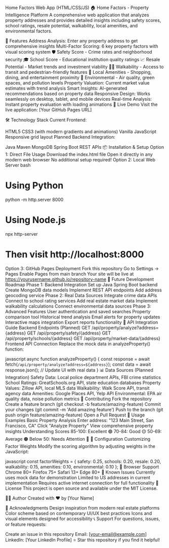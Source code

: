 Home Factors Web App (HTML/CSS/JS)
🏠 Home Factors - Property Intelligence Platform
A comprehensive web application that analyzes property addresses and provides detailed insights including safety scores, school ratings, resale potential, walkability, local amenities, and environmental factors.

🌟 Features
Address Analysis: Enter any property address to get comprehensive insights
Multi-Factor Scoring: 6 key property factors with visual scoring system
🛡️ Safety Score - Crime rates and neighborhood security
🎓 School Score - Educational institution quality ratings
📈 Resale Potential - Market trends and investment viability
🚶‍♂️ Walkability - Access to transit and pedestrian-friendly features
🏪 Local Amenities - Shopping, dining, and entertainment proximity
🌱 Environmental - Air quality, green spaces, and pollution levels
Property Valuation: Current market value estimates with trend analysis
Smart Insights: AI-generated recommendations based on property data
Responsive Design: Works seamlessly on desktop, tablet, and mobile devices
Real-time Analysis: Instant property evaluation with loading animations
🚀 Live Demo
Visit the live application: [Your GitHub Pages URL]

🛠️ Technology Stack
Current Frontend:

HTML5
CSS3 (with modern gradients and animations)
Vanilla JavaScript
Responsive grid layout
Planned Backend Integration:

Java
Maven
MongoDB
Spring Boot REST APIs
📦 Installation & Setup
Option 1: Direct File Usage
Download the index.html file
Open it directly in any modern web browser
No additional setup required!
Option 2: Local Web Server
bash
# Using Python
python -m http.server 8000

# Using Node.js
npx http-server

# Then visit http://localhost:8000
Option 3: GitHub Pages Deployment
Fork this repository
Go to Settings → Pages
Enable Pages from main branch
Your site will be live at https://yourusername.github.io/repository-name
🔮 Future Development Roadmap
Phase 1: Backend Integration
 Set up Java Spring Boot backend
 Create MongoDB data models
 Implement REST API endpoints
 Add address geocoding service
Phase 2: Real Data Sources
 Integrate crime data APIs
 Connect to school rating services
 Add real estate market data
 Implement walkability calculations
 Connect environmental data sources
Phase 3: Advanced Features
 User authentication and saved searches
 Property comparison tool
 Historical trend analysis
 Email alerts for property updates
 Interactive maps integration
 Export reports functionality
🔌 API Integration Guide
Backend Endpoints (Planned)
GET /api/property/analyze?address={address}
GET /api/property/safety/{address}
GET /api/property/schools/{address}
GET /api/property/market-data/{address}
Frontend API Connection
Replace the mock data in analyzeProperty() function:

javascript
async function analyzeProperty() {
    const response = await fetch(`/api/property/analyze?address=${address}`);
    const data = await response.json();
    // Update UI with real data
}
📊 Data Sources (Planned Integration)
Safety Data: Local police department APIs, FBI crime statistics
School Ratings: GreatSchools.org API, state education databases
Property Values: Zillow API, local MLS data
Walkability: Walk Score API, transit agency data
Amenities: Google Places API, Yelp API
Environmental: EPA air quality data, noise pollution metrics
🤝 Contributing
Fork the repository
Create a feature branch (git checkout -b feature/amazing-feature)
Commit your changes (git commit -m 'Add amazing feature')
Push to the branch (git push origin feature/amazing-feature)
Open a Pull Request
📝 Usage Examples
Basic Property Analysis
Enter address: "123 Main Street, San Francisco, CA"
Click "Analyze Property"
View comprehensive property insights
Understanding Scores
85-100: Excellent 🟢
70-84: Good 🟡
50-69: Average 🟠
Below 50: Needs Attention 🔴
🔧 Configuration
Customizing Factor Weights
Modify the scoring algorithm by adjusting weights in the JavaScript:

javascript
const factorWeights = {
    safety: 0.25,
    schools: 0.20,
    resale: 0.20,
    walkability: 0.15,
    amenities: 0.10,
    environmental: 0.10
};
📱 Browser Support
Chrome 80+
Firefox 75+
Safari 13+
Edge 80+
🐛 Known Issues
Currently uses mock data for demonstration
Limited to US addresses in current implementation
Requires active internet connection for full functionality
📄 License
This project is open source and available under the MIT License.

👨‍💻 Author
Created with ❤️ by [Your Name]

🙏 Acknowledgments
Design inspiration from modern real estate platforms
Color scheme based on contemporary UI/UX best practices
Icons and visual elements designed for accessibility
📞 Support
For questions, issues, or feature requests:

Create an issue in this repository
Email: [your-email@example.com]
LinkedIn: [Your LinkedIn Profile]
⭐ Star this repository if you find it helpful!

